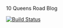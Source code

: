 10 Queens Road Blog

[![Build Status](https://travis-ci.org/10QueensRoad/10queensroad-staging.png?branch=gh-pages)](https://travis-ci.org/10QueensRoad/10queensroad-staging)
